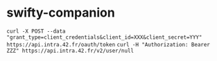 # swifty-companion

`curl -X POST --data "grant_type=client_credentials&client_id=XXX&client_secret=YYY" https://api.intra.42.fr/oauth/token`
`curl -H "Authorization: Bearer ZZZ" https://api.intra.42.fr/v2/user/null`
